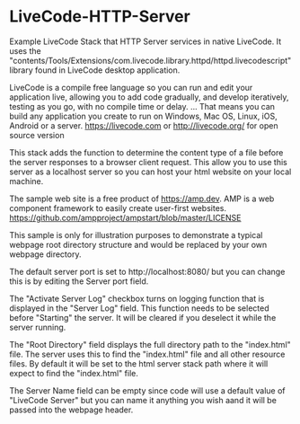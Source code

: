 # LiveCode-HTTP-Server
Example LiveCode Stack that HTTP Server services in native LiveCode.  It uses the "contents/Tools/Extensions/com.livecode.library.httpd/httpd.livecodescript" library found in LiveCode desktop application.

LiveCode is a compile free language so you can run and edit your application live, allowing you to add code gradually, and develop iteratively, testing as you go, with no compile time or delay. ... That means you can build any application you create to run on Windows, Mac OS, Linux, iOS, Android or a server.
https://livecode.com or http://livecode.org/ for open source version

This stack adds the function to determine the content type of a file before the server responses to a browser client request.  This allow you to use this server as a localhost server so you can host your html website on your local machine.

The sample web site is a free product of https://amp.dev.
AMP is a web component framework to easily create user-first websites.
https://github.com/ampproject/ampstart/blob/master/LICENSE

This sample is only for illustration purposes to demonstrate a typical webpage root directory structure and would be replaced by your own webpage directory.

The default server port is set to http://localhost:8080/ but you can change this is by editing the Server port field.

The "Activate Server Log" checkbox turns on logging function that is displayed in the "Server Log" field. This function needs to be selected before "Starting" the server.  It will be cleared if you deselect it while the server running.

The "Root Directory" field displays the full directory path to the "index.html" file.  The server uses this to find the "index.html" file and all other resource files. By default it will be set to the html server stack path where it will expect to find the "index.html" file.

The Server Name field can be empty since code will use a default value of "LiveCode Server" but you can name it anything you wish aand it will be passed into the webpage header.

